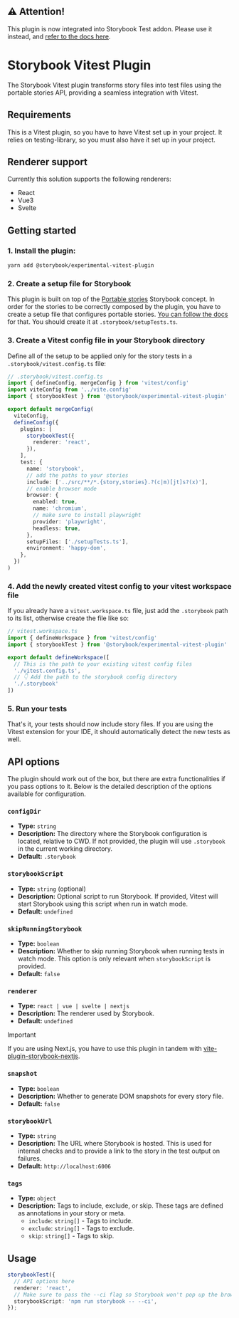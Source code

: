 ## ⚠️ Attention!

This plugin is now integrated into Storybook Test addon. Please use it instead, and [refer to the docs here](https://storybook.js.org/docs/writing-tests/test-addon).

# Storybook Vitest Plugin

The Storybook Vitest plugin transforms story files into test files using the portable stories API, providing a seamless integration with Vitest.

## Requirements

This is a Vitest plugin, so you have to have Vitest set up in your project. It relies on testing-library, so you must also have it set up in your project.

## Renderer support

Currently this solution supports the following renderers:
- React
- Vue3
- Svelte

## Getting started

### 1. Install the plugin:
```sh
yarn add @storybook/experimental-vitest-plugin
```

### 2. Create a setup file for Storybook

This plugin is built on top of the [Portable stories](https://storybook.js.org/docs/api/portable-stories) Storybook concept. In order for the stories to be correctly composed by the plugin, you have to create a setup file that configures portable stories. [You can follow the docs](https://storybook.js.org/docs/api/portable-stories/portable-stories-vitest#setprojectannotations) for that. You should create it at `.storybook/setupTests.ts`.

### 3. Create a Vitest config file in your Storybook directory

Define all of the setup to be applied only for the story tests in a `.storybook/vitest.config.ts` file:

```ts
// .storybook/vitest.config.ts
import { defineConfig, mergeConfig } from 'vitest/config'
import viteConfig from '../vite.config'
import { storybookTest } from '@storybook/experimental-vitest-plugin'

export default mergeConfig(
  viteConfig,
  defineConfig({
    plugins: [
      storybookTest({
        renderer: 'react',
      }),
    ],
    test: {
      name: 'storybook',
      // add the paths to your stories
      include: ['../src/**/*.{story,stories}.?(c|m)[jt]s?(x)'],
      // enable browser mode
      browser: {
        enabled: true,
        name: 'chromium',
        // make sure to install playwright
        provider: 'playwright',
        headless: true,
      },
      setupFiles: ['./setupTests.ts'],
      environment: 'happy-dom',
    },
  })
)
```

### 4. Add the newly created vitest config to your vitest workspace file

If you already have a `vitest.workspace.ts` file, just add the `.storybook` path to its list, otherwise create the file like so:

```ts
// vitest.workspace.ts
import { defineWorkspace } from 'vitest/config'
import { storybookTest } from '@storybook/experimental-vitest-plugin'

export default defineWorkspace([
  // This is the path to your existing vitest config files
  './vitest.config.ts', 
  // 👇 Add the path to the storybook config directory
  './.storybook'
])
```

### 5. Run your tests

That's it, your tests should now include story files. If you are using the Vitest extension for your IDE, it should automatically detect the new tests as well.

## API options

The plugin should work out of the box, but there are extra functionalities if you pass options to it. Below is the detailed description of the options available for configuration.

### `configDir`

- **Type:** `string`
- **Description:** The directory where the Storybook configuration is located, relative to CWD. If not provided, the plugin will use `.storybook` in the current working directory.
- **Default:** `.storybook`

### `storybookScript`

- **Type:** `string` (optional)
- **Description:** Optional script to run Storybook. If provided, Vitest will start Storybook using this script when run in watch mode.
- **Default:** `undefined`

### `skipRunningStorybook`

- **Type:** `boolean`
- **Description:** Whether to skip running Storybook when running tests in watch mode. This option is only relevant when `storybookScript` is provided.
- **Default:** `false`

### `renderer`

- **Type:** `react | vue | svelte | nextjs`
- **Description:** The renderer used by Storybook.
- **Default:** `undefined`

> [!IMPORTANT]
> If you are using Next.js, you have to use this plugin in tandem with [vite-plugin-storybook-nextjs](https://github.com/storybookjs/vite-plugin-storybook-nextjs).

### `snapshot`

- **Type:** `boolean`
- **Description:** Whether to generate DOM snapshots for every story file.
- **Default:** `false`

### `storybookUrl`

- **Type:** `string`
- **Description:** The URL where Storybook is hosted. This is used for internal checks and to provide a link to the story in the test output on failures.
- **Default:** `http://localhost:6006`

### `tags`

- **Type:** `object`
- **Description:** Tags to include, exclude, or skip. These tags are defined as annotations in your story or meta.
  - `include`: `string[]` - Tags to include.
  - `exclude`: `string[]` - Tags to exclude.
  - `skip`: `string[]` - Tags to skip.

## Usage

```ts
storybookTest({
  // API options here
  renderer: 'react',
  // Make sure to pass the --ci flag so Storybook won't pop up the browser
  storybookScript: 'npm run storybook -- --ci',
});
```
